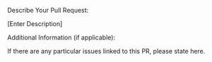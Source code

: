 Describe Your Pull Request:

[Enter Description]

Additional Information (if applicable):

If there are any particular issues linked to this PR, please state here.
